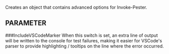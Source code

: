 Creates an object that contains advanced options for Invoke-Pester.

PARAMETER 
----------
###IncludeVSCodeMarker
When this switch is set, an extra line of output will be written to the console for test failures, making it easier for VSCode's parser to provide highlighting / tooltips on the line where the error occurred.